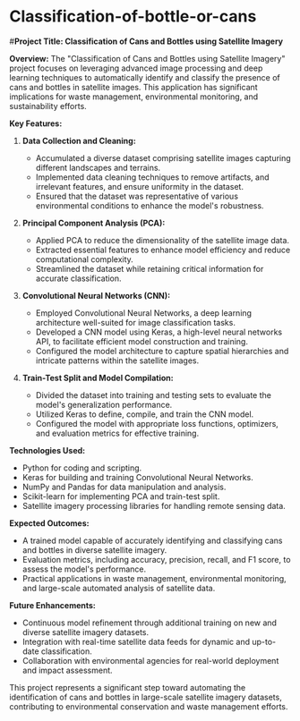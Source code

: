 # Classification-of-bottle-or-cans

#**Project Title: Classification of Cans and Bottles using Satellite Imagery**

**Overview:**
The "Classification of Cans and Bottles using Satellite Imagery" project focuses on leveraging advanced image processing and deep learning techniques to automatically identify and classify the presence of cans and bottles in satellite images. This application has significant implications for waste management, environmental monitoring, and sustainability efforts.

**Key Features:**

1. **Data Collection and Cleaning:**
   - Accumulated a diverse dataset comprising satellite images capturing different landscapes and terrains.
   - Implemented data cleaning techniques to remove artifacts, and irrelevant features, and ensure uniformity in the dataset.
   - Ensured that the dataset was representative of various environmental conditions to enhance the model's robustness.

2. **Principal Component Analysis (PCA):**
   - Applied PCA to reduce the dimensionality of the satellite image data.
   - Extracted essential features to enhance model efficiency and reduce computational complexity.
   - Streamlined the dataset while retaining critical information for accurate classification.

3. **Convolutional Neural Networks (CNN):**
   - Employed Convolutional Neural Networks, a deep learning architecture well-suited for image classification tasks.
   - Developed a CNN model using Keras, a high-level neural networks API, to facilitate efficient model construction and training.
   - Configured the model architecture to capture spatial hierarchies and intricate patterns within the satellite images.

4. **Train-Test Split and Model Compilation:**
   - Divided the dataset into training and testing sets to evaluate the model's generalization performance.
   - Utilized Keras to define, compile, and train the CNN model.
   - Configured the model with appropriate loss functions, optimizers, and evaluation metrics for effective training.

**Technologies Used:**
- Python for coding and scripting.
- Keras for building and training Convolutional Neural Networks.
- NumPy and Pandas for data manipulation and analysis.
- Scikit-learn for implementing PCA and train-test split.
- Satellite imagery processing libraries for handling remote sensing data.

**Expected Outcomes:**
- A trained model capable of accurately identifying and classifying cans and bottles in diverse satellite imagery.
- Evaluation metrics, including accuracy, precision, recall, and F1 score, to assess the model's performance.
- Practical applications in waste management, environmental monitoring, and large-scale automated analysis of satellite data.

**Future Enhancements:**
- Continuous model refinement through additional training on new and diverse satellite imagery datasets.
- Integration with real-time satellite data feeds for dynamic and up-to-date classification.
- Collaboration with environmental agencies for real-world deployment and impact assessment.

This project represents a significant step toward automating the identification of cans and bottles in large-scale satellite imagery datasets, contributing to environmental conservation and waste management efforts.
